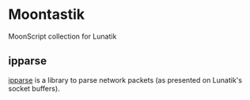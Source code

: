 # Moontastik

MoonScript collection for Lunatik

## ipparse

[ipparse](./ipparse/) is a library to parse network packets (as presented on Lunatik's socket buffers).


